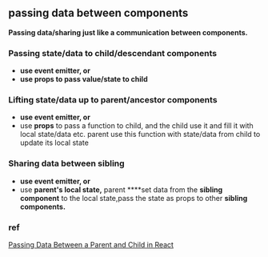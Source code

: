 ## passing data between components

**Passing data/sharing just like a communication between components.**

### Passing state/data to child/**descendant** components

- **use event emitter, or**
- **use props to pass value/state to child**
    
  

### **Lifting state/data up to parent/ancestor components**

- **use event emitter, or**
- use **props** to pass a function to child,  and the child use it and fill it with local state/data etc.
parent use this function with state/data from child to update its local state


### Sharing data between **sibling**

- **use event emitter, or**
- use **parent's local state,** parent ****set data from  the **sibling component** to the local state,pass the state as props to other **sibling components.**

### ref
[Passing Data Between a Parent and Child in React](https://medium.com/@jasminegump/passing-data-between-a-parent-and-child-in-react-deea2ec8e654)

